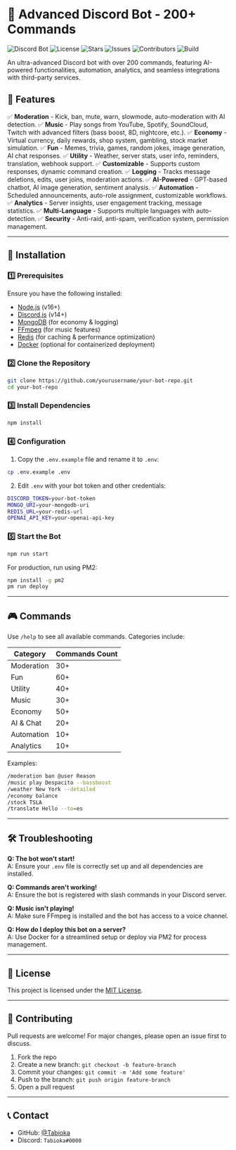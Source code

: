 # 🚀 Advanced Discord Bot - 200+ Commands

![Discord Bot](https://img.shields.io/badge/Discord-Bot-blue.svg)
![License](https://img.shields.io/github/license/Tabioka/your-bot-repo)
![Stars](https://img.shields.io/github/stars/Tabioka/your-bot-repo?style=social)
![Issues](https://img.shields.io/github/issues/Tabioka/your-bot-repo)
![Contributors](https://img.shields.io/github/contributors/Tabioka/your-bot-repo)
![Build](https://img.shields.io/github/actions/workflow/status/Tabioka/your-bot-repo/ci.yml)

An ultra-advanced Discord bot with over 200 commands, featuring AI-powered functionalities, automation, analytics, and seamless integrations with third-party services.

## 🌟 Features

✅ **Moderation** - Kick, ban, mute, warn, slowmode, auto-moderation with AI detection.
✅ **Music** - Play songs from YouTube, Spotify, SoundCloud, Twitch with advanced filters (bass boost, 8D, nightcore, etc.).
✅ **Economy** - Virtual currency, daily rewards, shop system, gambling, stock market simulation.
✅ **Fun** - Memes, trivia, games, random jokes, image generation, AI chat responses.
✅ **Utility** - Weather, server stats, user info, reminders, translation, webhook support.
✅ **Customizable** - Supports custom responses, dynamic command creation.
✅ **Logging** - Tracks message deletions, edits, user joins, moderation actions.
✅ **AI-Powered** - GPT-based chatbot, AI image generation, sentiment analysis.
✅ **Automation** - Scheduled announcements, auto-role assignment, customizable workflows.
✅ **Analytics** - Server insights, user engagement tracking, message statistics.
✅ **Multi-Language** - Supports multiple languages with auto-detection.
✅ **Security** - Anti-raid, anti-spam, verification system, permission management.

---

## 🔧 Installation

### 1️⃣ Prerequisites

Ensure you have the following installed:
- [Node.js](https://nodejs.org/) (v16+)
- [Discord.js](https://discord.js.org/) (v14+)
- [MongoDB](https://www.mongodb.com/) (for economy & logging)
- [FFmpeg](https://ffmpeg.org/) (for music features)
- [Redis](https://redis.io/) (for caching & performance optimization)
- [Docker](https://www.docker.com/) (optional for containerized deployment)

### 2️⃣ Clone the Repository
```sh
git clone https://github.com/yourusername/your-bot-repo.git
cd your-bot-repo
```

### 3️⃣ Install Dependencies
```sh
npm install
```

### 4️⃣ Configuration
1. Copy the `.env.example` file and rename it to `.env`:
```sh
cp .env.example .env
```
2. Edit `.env` with your bot token and other credentials:
```sh
DISCORD_TOKEN=your-bot-token
MONGO_URI=your-mongodb-uri
REDIS_URL=your-redis-url
OPENAI_API_KEY=your-openai-api-key
```

### 5️⃣ Start the Bot
```sh
npm run start
```

For production, run using PM2:
```sh
npm install -g pm2
pm run deploy
```

---

## 🎮 Commands

Use `/help` to see all available commands. Categories include:

| Category   | Commands Count |
|------------|---------------|
| Moderation | 30+ |
| Fun        | 60+ |
| Utility    | 40+ |
| Music      | 30+ |
| Economy    | 50+ |
| AI & Chat  | 20+ |
| Automation | 10+ |
| Analytics  | 10+ |

Examples:
```sh
/moderation ban @user Reason
/music play Despacito --bassboost
/weather New York --detailed
/economy balance
/stock TSLA
/translate Hello --to=es
```

---

## 🛠️ Troubleshooting

**Q: The bot won’t start!**  
A: Ensure your `.env` file is correctly set up and all dependencies are installed.

**Q: Commands aren't working!**  
A: Ensure the bot is registered with slash commands in your Discord server.

**Q: Music isn't playing!**  
A: Make sure FFmpeg is installed and the bot has access to a voice channel.

**Q: How do I deploy this bot on a server?**  
A: Use Docker for a streamlined setup or deploy via PM2 for process management.

---

## 📜 License
This project is licensed under the [MIT License](LICENSE).

---

## 🤝 Contributing
Pull requests are welcome! For major changes, please open an issue first to discuss.

1. Fork the repo
2. Create a new branch: `git checkout -b feature-branch`
3. Commit your changes: `git commit -m 'Add some feature'`
4. Push to the branch: `git push origin feature-branch`
5. Open a pull request

---

## 📞 Contact
- GitHub: [@Tabioka](https://github.com/Tabioka)
- Discord: `Tabioka#0000`



